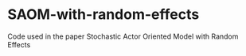 # SAOM-with-random-effects
Code used in the paper Stochastic Actor Oriented Model with Random Effects
